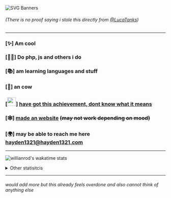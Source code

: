 ![SVG Banners](https://svg-banners.vercel.app/api?type=rainbow&text1=HELLO%20I%20DO%20THE%20CODING%20THINGS&width=1000&height=200)

###### (There is no proof saying i stole this directly from [@LucaTanks](https://github.com/LucaTanks))
-------------

### [✨] Am cool
### [👨‍✈] Do php, js and others i do
### [📚] am learning languages and stuff
### [🐄] an cow
### [<img src="https://github.githubassets.com/images/modules/profile/badge--acv-64.png" width="27"></img>] [have got this achievement, dont know what it means](https://github.githubassets.com/images/modules/profile/badge--acv-64.png)
### [🕸] [made an website](https://hayden1321.com) ~~(may not work depending on mood)~~
### [🌍] may be able to reach me here [hayden1321@hayden1321.com](mailto:hayden1321@hayden1321.com)
-------------

![willianrod's wakatime stats](https://github-readme-stats.vercel.app/api/wakatime?username=d8c02cf7-53cd-4b8f-89bc-13521f8cd53a)

<details>
<summary>Other statisitcis</summary>
<br>
  
![Anurag's GitHub stats](https://github-readme-stats.vercel.app/api?username=williamsharp&show_icons=true)

![Top Langs](https://github-readme-stats.vercel.app/api/top-langs/?username=williamsharp&layout=compact)
</details>

-------------

###### *would add more but this already feels overdone and also cannot think of anything else*
